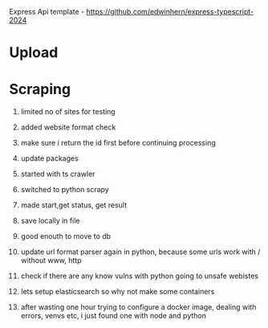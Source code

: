 Express Api template - https://github.com/edwinhern/express-typescript-2024

# Upload

# Scraping

1. limited no of sites for testing
2. added website format check
3. make sure i return the id first before continuing processing
4. update packages

5. started with ts crawler
6. switched to python scrapy
7. made start,get status, get result
8. save locally in file
9. good enouth to move to db
10. update url format parser again in python, because some urls work with / without www, http
11. check if there are any know vulns with python going to unsafe webistes
12. lets setup elasticsearch so why not make some containers
13. after wasting one hour trying to configure a docker image, dealing with errors, venvs etc, i just found one with node and python
